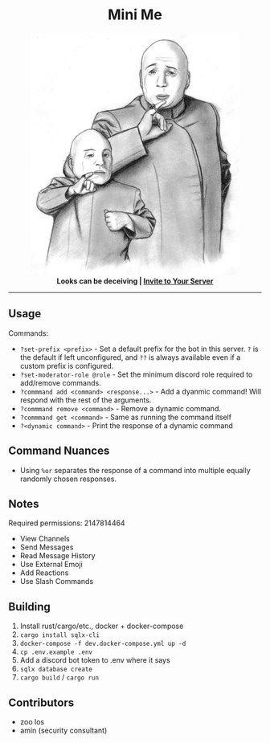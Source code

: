 <h1 align="center">Mini Me</h1>
<div align="center">
  <img width="414" height="483" src="./assets/mini-me.jpg">
</div>
<div align="center">
 <strong>
   Looks can be deceiving |
   <a href="https://discord.com/api/oauth2/authorize?client_id=854961435388936242&permissions=2147814464&scope=bot">
     Invite to Your Server
   </a>
 </strong>
</div>

---

## Usage

Commands:

- `?set-prefix <prefix>` - Set a default prefix for the bot in this server. `?` is the default if left unconfigured, and `??` is always available even if a custom prefix is configured.
- `?set-moderator-role @role` - Set the minimum discord role required to add/remove commands.
- `?commmand add <command> <response...>` - Add a dyanmic command! Will respond with the rest of the arguments.
- `?commmand remove <command>` - Remove a dynamic command.
- `?commmand get <command>` - Same as running the command itself
- `?<dynamic command>` - Print the response of a dynamic command

## Command Nuances

- Using `%or` separates the response of a command into multiple equally randomly chosen responses.

## Notes

Required permissions: 2147814464

- View Channels
- Send Messages
- Read Message History
- Use External Emoji
- Add Reactions
- Use Slash Commands

## Building
1. Install rust/cargo/etc., docker + docker-compose
2. `cargo install sqlx-cli`
3. `docker-compose -f dev.docker-compose.yml up -d`
4. `cp .env.example .env`
5. Add a discord bot token to .env where it says
6. `sqlx database create`
7. `cargo build` / `cargo run`

## Contributors

- zoo los
- amin (security consultant)
